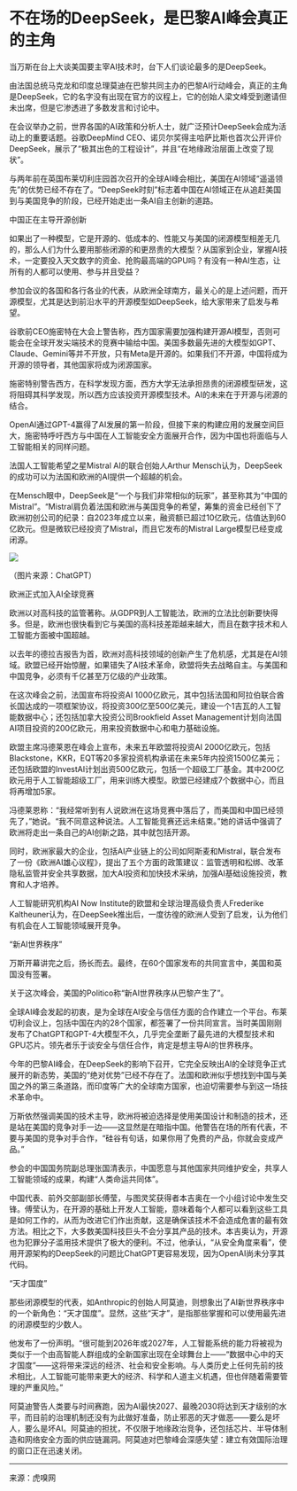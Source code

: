 # 不在场的DeepSeek，是巴黎AI峰会真正的主角

当万斯在台上大谈美国要主宰AI技术时，台下人们谈论最多的是DeepSeek。

由法国总统马克龙和印度总理莫迪在巴黎共同主办的巴黎AI行动峰会，真正的主角是DeepSeek，它的名字没有出现在官方的议程上，它的创始人梁文峰受到邀请但未出席，但是它渗透进了多数发言和讨论中。

在会议举办之前，世界各国的AI政策和分析人士，就广泛预计DeepSeek会成为活动上的重要话题。谷歌DeepMind CEO、诺贝尔奖得主哈萨比斯也首次公开评价DeepSeek，展示了“极其出色的工程设计”，并且“在地缘政治层面上改变了现状”。

与两年前在英国布莱切利庄园首次召开的全球AI峰会相比，美国在AI领域“遥遥领先”的优势已经不存在了。“DeepSeek时刻”标志着中国在AI领域正在从追赶美国到与美国竞争的阶段，已经开始走出一条AI自主创新的道路。

中国正在主导开源创新

如果出了一种模型，它是开源的、低成本的、性能又与美国的闭源模型相差无几的，那么人们为什么要用那些闭源的和更昂贵的大模型？从国家到企业，掌握AI技术，一定要投入天文数字的资金、抢购最高端的GPU吗？有没有一种AI生态，让所有的人都可以使用、参与并且受益？

参加会议的各国和各行各业的代表，从欧洲全球南方，最关心的是上述问题，而开源模型，尤其是达到前沿水平的开源模型如DeepSeek，给大家带来了启发与希望。

谷歌前CEO施密特在大会上警告称，西方国家需要加强构建开源AI模型，否则可能会在全球开发尖端技术的竞赛中输给中国。美国多数最先进的大模型如GPT、Claude、Gemini等并不开放，只有Meta是开源的。如果我们不开源，中国将成为开源的领导者，其他国家将成为闭源国家。

施密特别警告西方，在科学发现方面，西方大学无法承担昂贵的闭源模型研发，这将阻碍其科学发现，所以西方应该投资开源模型技术。AI的未来在于开源与闭源的结合。

OpenAI通过GPT-4赢得了AI发展的第一阶段，但接下来的构建应用的发展空间巨大，施密特呼吁西方与中国在人工智能安全方面展开合作，因为中国也将面临与人工智能相关的同样问题。

法国人工智能希望之星Mistral AI的联合创始人Arthur Mensch认为，DeepSeek的成功可以为法国和欧洲的AI提供一个超越的机会。

在Mensch眼中，DeepSeek是“一个与我们非常相似的玩家”，甚至称其为“中国的Mistral”。“Mistral肩负着法国和欧洲与美国竞争的希望，筹集的资金已经创下了欧洲初创公司的纪录：自2023年成立以来，融资额已超过10亿欧元，估值达到60亿欧元。但是微软已经投资了Mistral，而且它发布的Mistral Large模型已经变成闭源。

![](https://img.huxiucdn.com/article/content/202502/12/234806991372.png?imageView2/2/w/1000/format/webp/interlace/1/q/85)

（图片来源：ChatGPT）

欧洲正式加入AI全球竞赛

欧洲以对高科技的监管著称。从GDPR到人工智能法，欧洲的立法比创新要快得多。但是，欧洲也很快看到它与美国的高科技差距越来越大，而且在数字技术和人工智能方面被中国超越。

以去年的德拉吉报告为首，欧洲对高科技领域的创新产生了危机感，尤其是在AI领域。欧盟已经开始惊醒，如果错失了AI技术革命，欧盟将失去战略自主。与美国和中国竞争，必须有千亿甚至万亿级的产业政策。

在这次峰会之前，法国宣布将投资AI 1000亿欧元，其中包括法国和阿拉伯联合酋长国达成的一项框架协议，将投资300亿至500亿美元，建设一个1吉瓦的人工智能数据中心；还包括加拿大投资公司Brookfield Asset Management计划向法国AI项目投资的200亿欧元，用来投资数据中心和电力基础设施。

欧盟主席冯德莱恩在峰会上宣布，未来五年欧盟将投资AI 2000亿欧元，包括Blackstone，KKR，EQT等20多家投资机构承诺在未来5年内投资1500亿美元；还包括欧盟的InvestAI计划出资500亿欧元，包括一个超级工厂基金。其中200亿欧元用于人工智能超级工厂，用来训练大模型。欧盟已经建成7个数据中心，而且将再增加5家。

冯德莱恩称：“我经常听到有人说欧洲在这场竞赛中落后了，而美国和中国已经领先了，”她说。“我不同意这种说法。人工智能竞赛还远未结束。”她的讲话中强调了欧洲将走出一条自己的AI创新之路，其中就包括开源。

同时，欧洲家最大的企业，包括AI产业链上的公司如阿斯麦和Mistral，联合发布了一份《欧洲AI雄心议程》，提出了五个方面的政策建议：监管透明和松绑、改革隐私监管并安全共享数据，加大AI投资和加快技术采纳，加强AI基础设施投资，教育和人才培养。

人工智能研究机构AI Now Institute的欧盟和全球治理高级负责人Frederike Kaltheuner认为，在DeepSeek推出后，一度彷徨的欧洲人受到了启发，认为他们有机会在人工智能领域展开竞争。

“新AI世界秩序”

万斯开幕讲完之后，扬长而去。最终，在60个国家发布的共同宣言中，美国和英国没有签署。

关于这次峰会，美国的Politico称“新AI世界秩序从巴黎产生了”。

全球AI峰会发起的初衷，是为全球在AI安全与信任方面的合作建立一个平台。布莱切利会议上，包括中国在内的28个国家，都签署了一份共同宣言。当时美国刚刚发布了ChatGPT和GPT-4大模型不久，几乎完全垄断了最先进的大模型技术和GPU芯片。领先者乐于谈安全与信任合作，肯定是想主导AI的世界秩序。

今年的巴黎AI峰会，在DeepSeek的影响下召开，它完全反映出AI的全球竞争正式展开的新态势，美国的“绝对优势”已经不存在了。法国和欧洲似乎想找到中国与美国之外的第三条道路，而印度等广大的全球南方国家，也迫切需要参与到这一场技术革命中。

万斯依然强调美国的技术主导，欧洲将被迫选择是使用美国设计和制造的技术，还是站在美国的竞争对手一边——这显然是在暗指中国。他警告在场的所有代表，不要与美国的竞争对手合作，“硅谷有句话，如果你用了免费的产品，你就会变成产品。”

参会的中国国务院副总理张国清表示，中国愿意与其他国家共同维护安全，共享人工智能领域的成果，构建“人类命运共同体”。

中国代表、前外交部副部长傅莹，与图灵奖获得者本吉奥在一个小组讨论中发生交锋。傅莹认为，在开源的基础上开发人工智能，意味着每个人都可以看到这些工具是如何工作的，从而为改进它们作出贡献，这是确保该技术不会造成危害的最有效方法。相比之下，大多数美国科技巨头不会分享其产品的技术。本吉奥认为，开源也为犯罪分子滥用技术提供了极大的便利。不过，他承认，“从安全角度来看”，使用开源架构的DeepSeek的问题比ChatGPT更容易发现，因为OpenAI尚未分享其代码。

“天才国度”

那些闭源模型的代表，如Anthropic的创始人阿莫迪，则想象出了AI新世界秩序中的一个新角色：“天才国度”。显然，这些“天才”，是指那些掌握和可以使用最先进的闭源模型的少数人。

他发布了一份声明。“很可能到2026年或2027年，人工智能系统的能力将被视为类似于一个由高智能人群组成的全新国家出现在全球舞台上——“数据中心中的天才国度”——这将带来深远的经济、社会和安全影响。与人类历史上任何先前的技术相比，人工智能可能带来更大的经济、科学和人道主义机遇，但也伴随着需要管理的严重风险。”

阿莫迪警告人类要与时间赛跑，因为AI最快2027、最晚2030将达到天才级别的水平，而目前的治理机制还没有为此做好准备，防止邪恶的天才做恶——要么是坏人，要么是坏AI。阿莫迪的担扰，不仅限于地缘政治竞争，还包括芯片、半导体制造和网络安全方面的供应链漏洞。阿莫迪对巴黎峰会深感失望：建立有效国际治理的窗口正在迅速关闭。

---

来源：虎嗅网